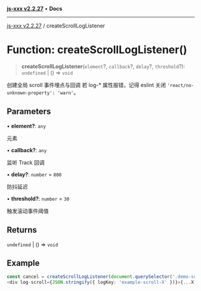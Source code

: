 [**js-xxx v2.2.27**](../README.md) • **Docs**

***

[js-xxx v2.2.27](../README.md) / createScrollLogListener

# Function: createScrollLogListener()

> **createScrollLogListener**(`element`?, `callback`?, `delay`?, `threshold`?): `undefined` \| () => `void`

创建全局 scroll 事件埋点与回调
若 log-* 属性报错，记得 eslint 关闭 `'react/no-unknown-property': 'warn'`。

## Parameters

• **element?**: `any`

元素

• **callback?**: `any`

监听 Track 回调

• **delay?**: `number` = `800`

防抖延迟

• **threshold?**: `number` = `30`

触发滚动事件阈值

## Returns

`undefined` \| () => `void`

## Example

```ts
const cancel = createScrollLogListener(document.querySelector('.demo-scroll-dom'), (event, eventKey, data) => console.log({ event, eventKey, data })); /// 页面加载完成后创建监听器，取消监听器 cancel(); 。
<div log-scroll={JSON.stringify({ logKey: 'example-scroll-X' })}>{...X 滚动埋点元素...}</div> /// 滚动埋点元素
```
